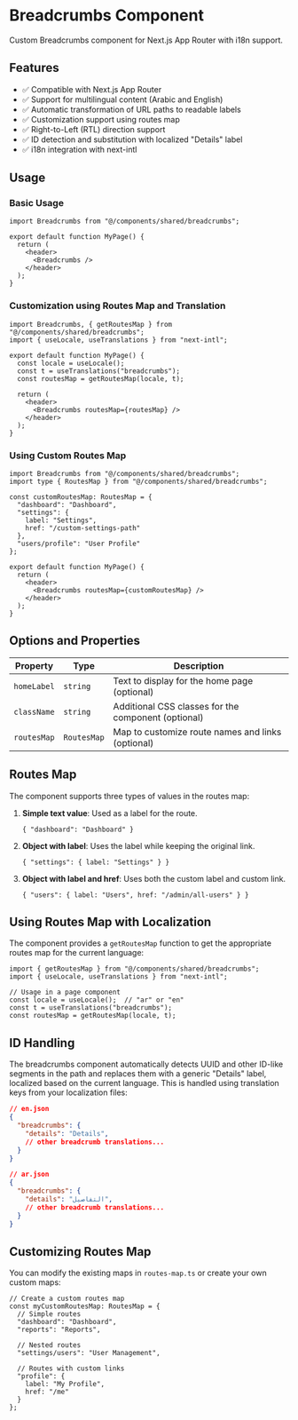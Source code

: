 # Breadcrumbs Component

Custom Breadcrumbs component for Next.js App Router with i18n support.

## Features

* ✅ Compatible with Next.js App Router
* ✅ Support for multilingual content (Arabic and English)
* ✅ Automatic transformation of URL paths to readable labels
* ✅ Customization support using routes map
* ✅ Right-to-Left (RTL) direction support
* ✅ ID detection and substitution with localized "Details" label
* ✅ i18n integration with next-intl

## Usage

### Basic Usage

```tsx
import Breadcrumbs from "@/components/shared/breadcrumbs";

export default function MyPage() {
  return (
    <header>
      <Breadcrumbs />
    </header>
  );
}
```

### Customization using Routes Map and Translation

```tsx
import Breadcrumbs, { getRoutesMap } from "@/components/shared/breadcrumbs";
import { useLocale, useTranslations } from "next-intl";

export default function MyPage() {
  const locale = useLocale();
  const t = useTranslations("breadcrumbs");
  const routesMap = getRoutesMap(locale, t);
  
  return (
    <header>
      <Breadcrumbs routesMap={routesMap} />
    </header>
  );
}
```

### Using Custom Routes Map

```tsx
import Breadcrumbs from "@/components/shared/breadcrumbs";
import type { RoutesMap } from "@/components/shared/breadcrumbs";

const customRoutesMap: RoutesMap = {
  "dashboard": "Dashboard",
  "settings": {
    label: "Settings",
    href: "/custom-settings-path"
  },
  "users/profile": "User Profile"
};

export default function MyPage() {
  return (
    <header>
      <Breadcrumbs routesMap={customRoutesMap} />
    </header>
  );
}
```

## Options and Properties

| Property | Type | Description |
|----------|------|-------------|
| `homeLabel` | `string` | Text to display for the home page (optional) |
| `className` | `string` | Additional CSS classes for the component (optional) |
| `routesMap` | `RoutesMap` | Map to customize route names and links (optional) |

## Routes Map

The component supports three types of values in the routes map:

1. **Simple text value**: Used as a label for the route.
   ```tsx
   { "dashboard": "Dashboard" }
   ```

2. **Object with label**: Uses the label while keeping the original link.
   ```tsx
   { "settings": { label: "Settings" } }
   ```

3. **Object with label and href**: Uses both the custom label and custom link.
   ```tsx
   { "users": { label: "Users", href: "/admin/all-users" } }
   ```

## Using Routes Map with Localization

The component provides a `getRoutesMap` function to get the appropriate routes map for the current language:

```tsx
import { getRoutesMap } from "@/components/shared/breadcrumbs";
import { useLocale, useTranslations } from "next-intl";

// Usage in a page component
const locale = useLocale();  // "ar" or "en"
const t = useTranslations("breadcrumbs");
const routesMap = getRoutesMap(locale, t);
```

## ID Handling

The breadcrumbs component automatically detects UUID and other ID-like segments in the path and replaces them with a generic "Details" label, localized based on the current language. This is handled using translation keys from your localization files:

```json
// en.json
{
  "breadcrumbs": {
    "details": "Details",
    // other breadcrumb translations...
  }
}

// ar.json
{
  "breadcrumbs": {
    "details": "التفاصيل",
    // other breadcrumb translations...
  }
}
```

## Customizing Routes Map

You can modify the existing maps in `routes-map.ts` or create your own custom maps:

```tsx
// Create a custom routes map
const myCustomRoutesMap: RoutesMap = {
  // Simple routes
  "dashboard": "Dashboard",
  "reports": "Reports",
  
  // Nested routes
  "settings/users": "User Management",
  
  // Routes with custom links
  "profile": { 
    label: "My Profile", 
    href: "/me" 
  }
};
```
